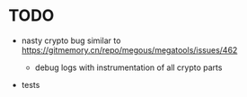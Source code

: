 # TODO

- nasty crypto bug similar to
  https://gitmemory.cn/repo/megous/megatools/issues/462

  - debug logs with instrumentation of all crypto parts

- tests
